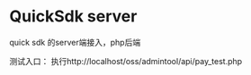 # QuickSdk server

quick sdk 的server端接入，php后端

测试入口：
执行http://localhost/oss/admintool/api/pay_test.php